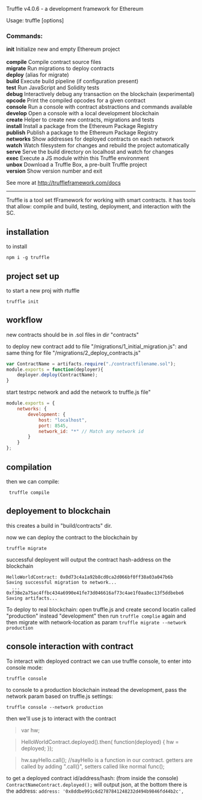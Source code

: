 Truffle v4.0.6 - a development framework for Ethereum

Usage: truffle <command> [options]

### Commands:

  **init**      Initialize new and empty Ethereum project<br/>  
  **compile**   Compile contract source files<br/>
  **migrate**   Run migrations to deploy contracts<br/>
  **deploy**    (alias for migrate)<br/>
  **build**     Execute build pipeline (if configuration present)<br/>
  **test**      Run JavaScript and Solidity tests<br/>
  **debug**     Interactively debug any transaction on the blockchain (experimental)<br/>
  **opcode**    Print the compiled opcodes for a given contract<br/>
  **console**   Run a console with contract abstractions and commands available<br/>
  **develop**   Open a console with a local development blockchain<br/>
  **create**    Helper to create new contracts, migrations and tests<br/>
  **install**   Install a package from the Ethereum Package Registry<br/>
  **publish**   Publish a package to the Ethereum Package Registry<br/>
  **networks**  Show addresses for deployed contracts on each network<br/>
  **watch**     Watch filesystem for changes and rebuild the project automatically<br/>
  **serve**     Serve the build directory on localhost and watch for changes<br/>
  **exec**      Execute a JS module within this Truffle environment<br/>
  **unbox**     Download a Truffle Box, a pre-built Truffle project<br/>
  **version**   Show version number and exit<br/>

See more at http://truffleframework.com/docs

-------------------------------------------------

Truffle is a tool set fFramework for working with smart contracts. 
it has tools that allow: compile and build, testing, deployment, and interaction with the SC.

## installation

to install

```npm i -g truffle```

## project set up

to start a new proj with rtuffle

```truffle init```

## workflow 

new contracts should be in .sol files in dir "contracts"

to deploy new contract add to file "/migrations/1_initial_migration.js":
and same thing for file "/migrations/2_deploy_contracts.js"
```js
var ContractName = artifacts.require("./contractfilename.sol");
module.exports = function(deployer){
	deployer.deploy(ContractName);
}
```

start testrpc network and add the network to truffle.js file"

```js 
module.exports = {
	networks: {
		development: {
			host: "localhost",
			port: 8545,
			network_id: "*" // Match any network id
		}
	}
};
```

## compilation 

then we can compile:

``` truffle compile```

## deployement to blockchain

this creates a build in "build/contracts" dir. 

now we can deploy the contract to the blockchain by 

```truffle migrate```

successful deployent will output the contract hash-address on the blockchain

``` 
HelloWorldContract: 0x0d73c4a1a92b8cd0ca2d066bf0ff38a03a047b6b
Saving successful migration to network...
  ... 0xf38e2a75ac4ffbc434a6990e41fe73d046616af73c4ae1f0aa8ec13f5ddbebe6
Saving artifacts...
```

To deploy to real blockchain:
open truffle.js and create second locatin called "production" instead "development"
then run `truffle complie` again and then migrate with network-location as param `truffle migrate --network production`

## console interaction with contract

To interact with deployed contract we can use truffle console, to enter into console mode:

```truffle console```

to console to a production blockchain instead the development, pass the network param based on truffle.js settings:

```truffle console --network production```

then we'll use js to interact with the contract

>var hw;

>HelloWorldContract.deployed().then( function(deployed) { hw = deployed; });

>hw.sayHello.call(); //sayHello is a function in our contract. getters are called by adding ".call()", setters called like normal func();

to get a deployed contract id/address/hash: (from inside the console)
`ContractNameContract.deployed();` will output json, at the bottom there is the address: `address: '0x8ddbe991c6d2787841248232d494b9846fd44b2c',`





